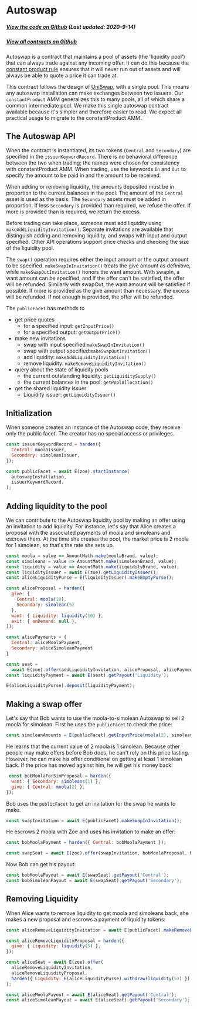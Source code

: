 # Autoswap

<Zoe-Version/>

##### [View the code on Github](https://github.com/Agoric/agoric-sdk/blob/2a8b0fc2ece7344604bcc23b295367cd871f6995/packages/zoe/src/contracts/autoswap.js) (Last updated: 2020-9-14)
##### [View all contracts on Github](https://github.com/Agoric/agoric-sdk/tree/master/packages/zoe/src/contracts)

Autoswap is a contract that maintains a pool of assets (the 'liquidity pool') that
can always trade against any incoming offer. It can do this because the
[constant product rule](https://medium.com/scalar-capital/uniswap-a-unique-exchange-f4ef44f807bf)
ensures that it will never run out of assets and will always be able to quote a
price it can trade at.

This contract follows the design of [UniSwap](https://uniswap.org/), with a single
pool. This means any autoswap installation can make exchanges between two
issuers. Our `constantProduct` AMM generalizes this to many pools, all of which share a
common intermediate pool. We make this single autoswap contract available because it's
simpler and therefore easier to read. We expect all practical usage to migrate to
the constantProduct AMM.

## The Autoswap API

When the contract is instantiated, its two tokens (`Central` and `Secondary`) are
specified in the `issuerKeywordRecord`. There is no behavioral difference between the
two when trading; the names were chosen for consistency with constantProduct AMM. When
trading, use the keywords `In` and `Out` to specify the amount to be paid in and the
amount to be received.

When adding or removing liquidity, the amounts deposited must be in proportion to the
current balances in the pool. The amount of the `Central` asset is used as the
basis. The `Secondary` assets must be added in proportion.  If less `Secondary` is
provided than required, we refuse the offer. If more is
provided than is required, we return the excess.

Before trading can take place, someone must add liquidity using
`makeAddLiquidityInvitation()`. Separate invitations are available that distinguish
adding and removing liquidity, and swaps with input and output specified. Other API
operations support price checks and checking the size of the liquidity pool.

The `swap()` operation requires either the input amount or the output amount to be
specified. `makeSwapInInvitation()` treats the give amount as definitive, while
`makeSwapOutInvitation()` honors the want amount. With swapIn, a want amount can be
specified, and if the offer can't be satisfied, the offer will be refunded. Similarly
with swapOut, the want amount will be satisfied if possible. If more is provided as the
give amount than necessary, the excess will be refunded. If not enough is provided, the
offer will be refunded.

The `publicFacet` has methods to
 * get price quotes
   * for a specified input: `getInputPrice()`
   * for a specified output: `getOutputPrice()`
 * make new invitations
   * swap with input specified:`makeSwapInInvitation()`
   * swap with output specified:`makeSwapOutInvitation()`
   * add liquidity: `makeAddLiquidityInvitation()`
   * remove liquidity: `makeRemoveLiquidityInvitation()`
 * query about the state of liquidity pools
   * the current outstanding liquidity: `getLiquiditySupply()`
   * the current balances in the pool: `getPoolAllocation()`
 * get the shared liquidity issuer
    * Liquidity issuer: `getLiquidityIssuer()`

## Initialization

When someone creates an instance of the Autoswap code, they receive only the public
facet. The creator has no special access or privileges.

```js
const issuerKeywordRecord = harden({
  Central: moolaIssuer,
  Secondary: simoleanIssuer,
});

const publicFacet = await E(zoe).startInstance(
  autoswapInstallation,
  issuerKeywordRecord,
);
```

## Adding liquidity to the pool

We can contribute to the Autoswap liquidity pool by making an offer using an
invitation to add liquidity. For instance, let's say that Alice creates a proposal
with the associated payments of moola and simoleans and escrows them. At the time she
creates the pool, the market price is 2 moola for 1 simolean, so that's the rate she
sets up.

```js
const moola = value => AmountMath.make(moolaBrand, value);
const simoleans = value => AmountMath.make(simoleanBrand, value);
const liquidity = value => AmountMath.make(liquidityBrand, value);
const liquidityIssuer = await E(zoe).getLiquidityIssuer();
const aliceLiquidityPurse = E(liquidityIssuer).makeEmptyPurse();

const aliceProposal = harden({
  give: {
    Central: moola(10),
    Secondary: simolean(5)
  },
  want: { Liquidity: liquidity(10) },
  exit: { onDemand: null },
]);

const alicePayments = {
  Central: aliceMoolaPayment,
  Secondary: aliceSimoleanPayment
}

const seat =
  await E(zoe).offer(addLiquidityInvitation, aliceProposal, alicePayments);
const liquidityPayment = await E(seat).getPayout('Liquidity');

E(aliceLiquidityPurse).deposit(liquidityPayment);
```

## Making a swap offer

Let's say that Bob wants to use the moola-to-simolean Autoswap to sell 2 moola for
simolean. First he uses the `publicFacet` to check the price:

```js
const simoleanAmounts = E(publicFacet).getInputPrice(moola(2), simoleanBrand);
```

He learns that the current value of 2 moola is 1 simolean. Because other people may
make offers before Bob does, he can't rely on this price lasting. However, he can make
his offer conditional on getting at least 1 simolean back. If the price has moved
against him, he will get his money back:

```js
 const bobMoolaForSimProposal = harden({
  want: { Secondary: simoleans(1) },
  give: { Central: moola(2) },
});
```

Bob uses the `publicFacet` to get an invitation for the swap he wants to make.

```js
const swapInvitation = await E(publicFacet).makeSwapInInvitation();
```

He escrows 2 moola with Zoe and uses his invitation to make an offer:

```js
const bobMoolaPayment = harden({ Central: bobMoolaPayment });

const swapSeat = await E(zoe).offer(swapInvitation, bobMoolaProposal, bobMoolaPayment);
```

Now Bob can get his payout:

```js
const bobMoolaPayout = await E(swapSeat).getPayout('Central');
const bobSimoleanPayout = await E(swapSeat).getPayout('Secondary');
```

## Removing Liquidity

When Alice wants to remove liquidity to get moola and simoleans back, she makes a new
proposal and escrows a payment of liquidity tokens:

```js
const aliceRemoveLiquidityInvitation = await E(publicFacet).makeRemoveLiquidityInvitation();

const aliceRemoveLiquidityProposal = harden({
  give: { Liquidity: liquidity(5) },
});

const aliceSeat = await E(zoe).offer(
  aliceRemoveLiquidityInvitation,
  aliceRemoveLiquidityProposal,
  harden({ Liquidity: E(aliceLiquidityPurse).withdraw(liquidity(5)) }),
);

const aliceMoolaPayout = await E(aliceSeat).getPayout('Central');
const aliceSimoleanPayout = await E(aliceSeat).getPayout('Secondary');
```
